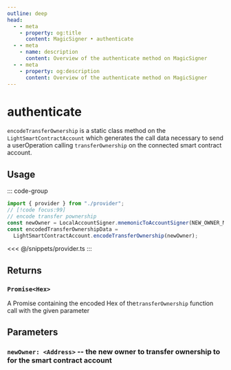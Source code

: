 ```yaml
---
outline: deep
head:
  - - meta
    - property: og:title
      content: MagicSigner • authenticate
  - - meta
    - name: description
      content: Overview of the authenticate method on MagicSigner
  - - meta
    - property: og:description
      content: Overview of the authenticate method on MagicSigner
---
```


# authenticate

`encodeTransferOwnership` is a static class method on the `LightSmartContractAccount` which generates the call data necessary to send a userOperation calling `transferOwnership` on the connected smart contract account.

## Usage

::: code-group

```ts [example.ts]
import { provider } from "./provider";
// [!code focus:99]
// encode transfer pownership
const newOwner = LocalAccountSigner.mnemonicToAccountSigner(NEW_OWNER_MNEMONIC);
const encodedTransferOwnershipData =
  LightSmartContractAccount.encodeTransferOwnership(newOwner);
```

<<< @/snippets/provider.ts
:::

## Returns

### `Promise<Hex>`

A Promise containing the encoded Hex of the`transferOwnership` function call with the given parameter

## Parameters

### `newOwner: <Address>` -- the new owner to transfer ownership to for the smart contract account

